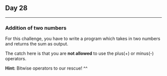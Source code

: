 ## Day 28
---
### Addition of two numbers

For this challenge, you have to write a program which takes in two numbers and returns the sum as output.

The catch here is that you are **not allowed** to use the plus(+) or minus(-) operators.

**Hint:** Bitwise operators to our rescue! ^^